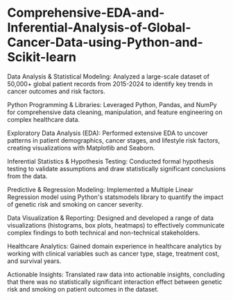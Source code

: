 # Comprehensive-EDA-and-Inferential-Analysis-of-Global-Cancer-Data-using-Python-and-Scikit-learn
Data Analysis & Statistical Modeling: Analyzed a large-scale dataset of 50,000+ global patient records from 2015-2024 to identify key trends in cancer outcomes and risk factors.

Python Programming & Libraries: Leveraged Python, Pandas, and NumPy for comprehensive data cleaning, manipulation, and feature engineering on complex healthcare data.

Exploratory Data Analysis (EDA): Performed extensive EDA to uncover patterns in patient demographics, cancer stages, and lifestyle risk factors, creating visualizations with Matplotlib and Seaborn.

Inferential Statistics & Hypothesis Testing: Conducted formal hypothesis testing to validate assumptions and draw statistically significant conclusions from the data.

Predictive & Regression Modeling: Implemented a Multiple Linear Regression model using Python's statsmodels library to quantify the impact of genetic risk and smoking on cancer severity.

Data Visualization & Reporting: Designed and developed a range of data visualizations (histograms, box plots, heatmaps) to effectively communicate complex findings to both technical and non-technical stakeholders.

Healthcare Analytics: Gained domain experience in healthcare analytics by working with clinical variables such as cancer type, stage, treatment cost, and survival years.

Actionable Insights: Translated raw data into actionable insights, concluding that there was no statistically significant interaction effect between genetic risk and smoking on patient outcomes in the dataset.

